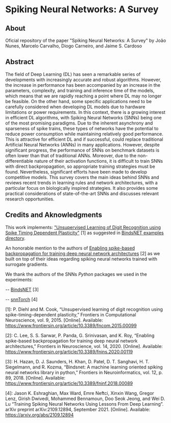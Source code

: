 # Spiking Neural Networks: A Survey

## About

Oficial repository of the paper "Spiking Neural Networks: A Survey" by João Nunes, Marcelo Carvalho, Diogo Carneiro, and Jaime S. Cardoso

## Abstract

The field of Deep Learning (DL) has seen a remarkable series of developments with increasingly accurate and robust algorithms. However, the increase in performance has been accompanied by an increase in the parameters, complexity, and training and inference time of the models, which means that we are rapidly reaching a point where DL may no longer be feasible. On the other hand, some specific applications need to be carefully considered when developing DL models due to hardware limitations or power requirements. In this context, there is a growing interest in efficient DL algorithms, with Spiking Neural Networks (SNNs) being one of the most promising paradigms. Due to the inherent asynchrony and sparseness of spike trains, these types of networks have the potential to reduce power consumption while maintaining relatively good performance. This is attractive for efficient DL and if successful, could replace traditional Artificial Neural Networks (ANNs) in many applications. However, despite significant progress, the performance of SNNs on benchmark datasets is often lower than that of traditional ANNs. Moreover, due to the non-differentiable nature of their activation functions, it is difficult to train SNNs with direct backpropagation, so appropriate training strategies must be found. Nevertheless, significant efforts have been made to develop competitive models. This survey covers the main ideas behind SNNs and reviews recent trends in learning rules and network architectures, with a particular focus on biologically inspired strategies. It also provides some practical considerations of state-of-the-art SNNs and discusses relevant research opportunities.

## Credits and Aknowledgments

This work implements: ["Unsupervised Learning of Digit Recognition using Spike Timing Dependent Plasticity"](https://doi.org/10.3389/fncom.2015.00099) [1] as suggested in [BindsNET examples directory](https://github.com/BindsNET/bindsnet/blob/master/examples/mnist/eth_mnist.py).

An honorable mention to the authors of [Enabling spike-based backpropagation for training deep neural network architectures](https://doi.org/10.3389/fnins.2020.00119) [2] as we built on top of their ideas regarding spiking neural networks trained with surrogate gradients.
 
We thank the authors of the SNNs *Python* packages we used in the experiments:

-- [BindsNET](https://github.com/BindsNET) [3]

-- [snnTorch](https://github.com/jeshraghian/snntorch) [4]

[1]: P. Diehl and M. Cook, “Unsupervised learning of digit recognition using spike-timing-dependent plasticity,” Frontiers in Computational Neuroscience, vol. 9, 2015. [Online]. Available: https://www.frontiersin.org/article/10.3389/fncom.2015.00099

[2]: C. Lee, S. S. Sarwar, P. Panda, G. Srinivasan, and K. Roy, “Enabling spike-based backpropagation for training deep neural network architectures,” Frontiers in Neuroscience, vol. 14, 2020. [Online]. Available: https://www.frontiersin.org/article/10.3389/fnins.2020.00119

[3]: H. Hazan, D. J. Saunders, H. Khan, D. Patel, D. T. Sanghavi, H. T. Siegelmann, and R. Kozma, “Bindsnet: A machine learning oriented spiking neural networks library in python,” Frontiers in Neuroinformatics, vol. 12, p. 89, 2018. [Online]. Available: https://www.frontiersin.org/article/10.3389/fninf.2018.00089

[4]: Jason K. Eshraghian, Max Ward, Emre Neftci, Xinxin Wang, Gregor Lenz, Girish Dwivedi, Mohammed Bennamoun, Doo Seok Jeong, and Wei D. Lu “Training Spiking Neural Networks Using Lessons From Deep Learning”. arXiv preprint arXiv:2109.12894, September 2021.  [Online]. Available: https://arxiv.org/abs/2109.12894
